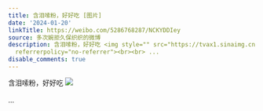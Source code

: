 ```yaml
---
title: 含泪嗦粉，好好吃 [图片]
date: '2024-01-20'
linkTitle: https://weibo.com/5286768287/NCKYDDIey
source: 多次婉拒久保织织的微博
description: 含泪嗦粉，好好吃 <img style="" src="https://tvax1.sinaimg.cn/large/005LMJWfgy1hm0exu5oslj30tu0tu47x.jpg"
  referrerpolicy="no-referrer"><br><br> ...
disable_comments: true
---
```

含泪嗦粉，好好吃 <img style="" src="https://tvax1.sinaimg.cn/large/005LMJWfgy1hm0exu5oslj30tu0tu47x.jpg" referrerpolicy="no-referrer"><br><br> ...